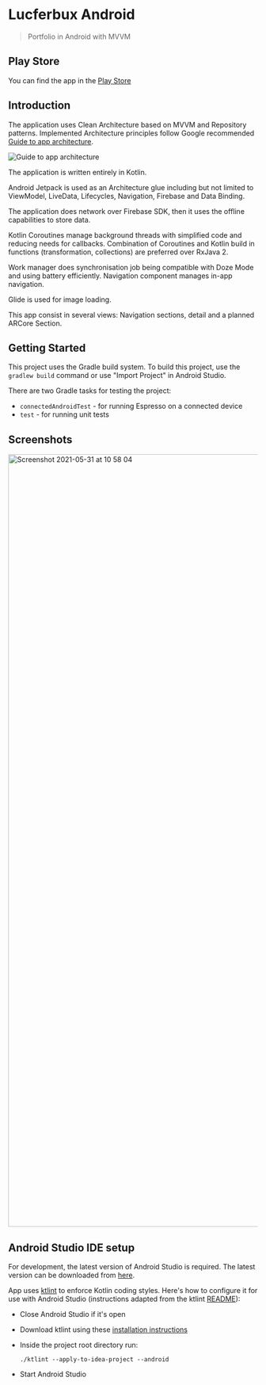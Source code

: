 # Lucferbux Android
> Portfolio in Android with MVVM

## Play Store

You can find the app in the [Play Store](https://play.google.com/store/apps/details?id=com.lucferbux.lucferbux)

## Introduction

The application uses Clean Architecture based on MVVM and Repository patterns. Implemented
Architecture principles follow Google recommended [Guide to app architecture](https://developer.android.com/jetpack/docs/guide).

![Guide to app architecture](https://developer.android.com/topic/libraries/architecture/images/final-architecture.png)

The application is written entirely in Kotlin.

Android Jetpack is used as an Architecture glue including but not limited to ViewModel, LiveData,
Lifecycles, Navigation, Firebase and Data Binding. 

The application does network over Firebase SDK, then it uses the offline capabilities to store data.

Kotlin Coroutines manage background threads with simplified code and reducing needs for callbacks.
Combination of Coroutines and Kotlin build in functions (transformation, collections) are preferred
over RxJava 2.

Work manager does synchronisation job being compatible with Doze Mode and using battery efficiently.
Navigation component manages in-app navigation.

Glide is used for image loading.

This app consist in several views: Navigation sections, detail and a planned ARCore Section.

Getting Started
---------------
This project uses the Gradle build system. To build this project, use the
`gradlew build` command or use "Import Project" in Android Studio.

There are two Gradle tasks for testing the project:
* `connectedAndroidTest` - for running Espresso on a connected device
* `test` - for running unit tests

Screenshots
-----------

<img width="1560" alt="Screenshot 2021-05-31 at 10 58 04" src="https://user-images.githubusercontent.com/16117276/120168397-16e72380-c1ff-11eb-9209-28324406620c.png">



Android Studio IDE setup
------------------------
For development, the latest version of Android Studio is required. The latest version can be
downloaded from [here](https://developer.android.com/studio/).

App uses [ktlint](https://ktlint.github.io/) to enforce Kotlin coding styles.
Here's how to configure it for use with Android Studio (instructions adapted
from the ktlint [README](https://github.com/shyiko/ktlint/blob/master/README.md)):

- Close Android Studio if it's open

- Download ktlint using these [installation instructions](https://github.com/shyiko/ktlint/blob/master/README.md#installation)

- Inside the project root directory run:

  `./ktlint --apply-to-idea-project --android`

- Start Android Studio
